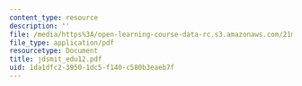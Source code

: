 ```yaml
---
content_type: resource
description: ''
file: /media/https%3A/open-learning-course-data-rc.s3.amazonaws.com/21m-735-technical-design-scenery-mechanisms-and-special-effects-spring-2004/1da1dfc239501dc5f140c580b3eaeb7f_jdsmit_edu12.pdf
file_type: application/pdf
resourcetype: Document
title: jdsmit_edu12.pdf
uid: 1da1dfc2-3950-1dc5-f140-c580b3eaeb7f
---
```

